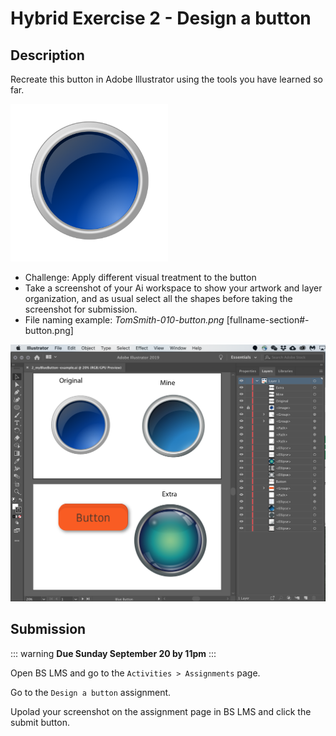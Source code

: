 # Hybrid Exercise 2 - Design a button

## Description

Recreate this button in Adobe Illustrator using the tools you have learned so far. 

<img src="../assets/2-glossy_blue_button.png" alt="Blue Button" width="50%">

- Challenge: Apply different visual treatment to the button
- Take a screenshot of your Ai workspace to show your artwork and layer organization, and as usual select all the shapes before taking the screenshot for submission. 
- File naming example: *TomSmith-010-button.png* [fullname-section#-button.png]

<img src="../assets/2_Button assg example.png" alt="Button Assignment Example">

## Submission

::: warning
**Due Sunday September 20 by 11pm**
:::

Open BS LMS and go to the `Activities > Assignments` page.

Go to the `Design a button` assignment.

Upolad your screenshot on the assignment page in BS LMS and click the submit button.